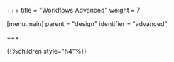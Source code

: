 +++
title = "Workflows Advanced"
weight = 7

[menu.main]
parent = "design"
identifier = "advanced"

+++

{{%children style="h4"%}}
